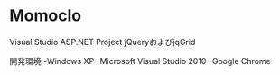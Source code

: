 Momoclo
=======

Visual Studio ASP.NET Project
jQueryおよびjqGrid


開発環境
-Windows XP
-Microsoft Visual Studio 2010
-Google Chrome
